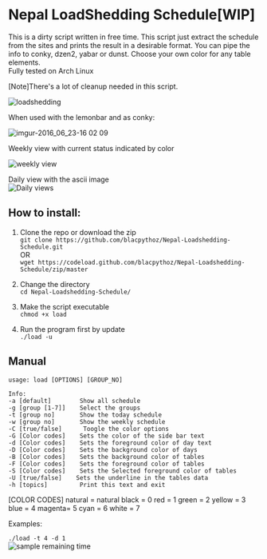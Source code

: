 # Nepal LoadShedding Schedule[WIP]
 
 This is a dirty script written in free time. This script just extract the schedule from the sites and prints the result in a desirable format. You can pipe the info to conky, dzen2, yabar or dunst. 
Choose your own color for any table elements.<br>
Fully tested on Arch Linux

 [Note]There's a lot of cleanup needed in this script.


 ![loadshedding](https://cloud.githubusercontent.com/assets/12681896/16272923/474a1ab0-38bf-11e6-9729-c8f46f0d194d.png)
  

When used with the lemonbar and as conky:<br>

![imgur-2016_06_23-16 02 09](https://cloud.githubusercontent.com/assets/12681896/16300200/65d81cee-395e-11e6-90cf-5e24d2ec7270.png)

Weekly view with current status indicated by color <br>

![weekly view](https://cloud.githubusercontent.com/assets/12681896/16328929/7ca43dea-39fe-11e6-98d7-c34d01d53bec.png)

Daily view with the ascii image <br>
![Daily views](https://cloud.githubusercontent.com/assets/12681896/16361115/a6053526-3ba3-11e6-8404-64b7ebb2a7e3.png)



## How to install: 

1. Clone the repo or download the zip<br>
    `git clone https://github.com/blacpythoz/Nepal-Loadshedding-Schedule.git` <br>
    OR <br>
		`wget https://codeload.github.com/blacpythoz/Nepal-Loadshedding-Schedule/zip/master` <br>

2. Change the directory<br>
		`cd Nepal-Loadshedding-Schedule/`
 
3. Make the script executable<br>
    `chmod +x load`

4. Run the program first by update<br>
    `./load -u` 


## Manual

    usage: load [OPTIONS] [GROUP_NO]

    Info:
    -a [default]        Show all schedule 
    -g [group [1-7]]    Select the groups
    -t [group no]       Show the today schedule
    -w [group no]       Show the weekly schedule
    -C [true/false]      Toogle the color options
    -G [Color codes]    Sets the color of the side bar text 
    -d [Color codes]    Sets the foreground color of day text
    -D [Color codes]    Sets the background color of days
    -B [Color codes]    Sets the background color of tables
    -F [Color codes]    Sets the foreground color of tables
    -S [Color codes]    Sets the Selected foreground color of tables
    -U [true/false]    Sets the underline in the tables data
    -h [topics]         Print this text and exit

[COLOR CODES]
      natural = natural
black = 0            red    = 1
green = 2            yellow = 3
blue  = 4            magenta= 5
cyan  = 6            white  = 7

Examples:

`./load -t 4 -d 1` <br>
![sample remaining time](https://cloud.githubusercontent.com/assets/12681896/16327373/eaee5a30-39ed-11e6-9e12-7c1de9f81a3b.png)
